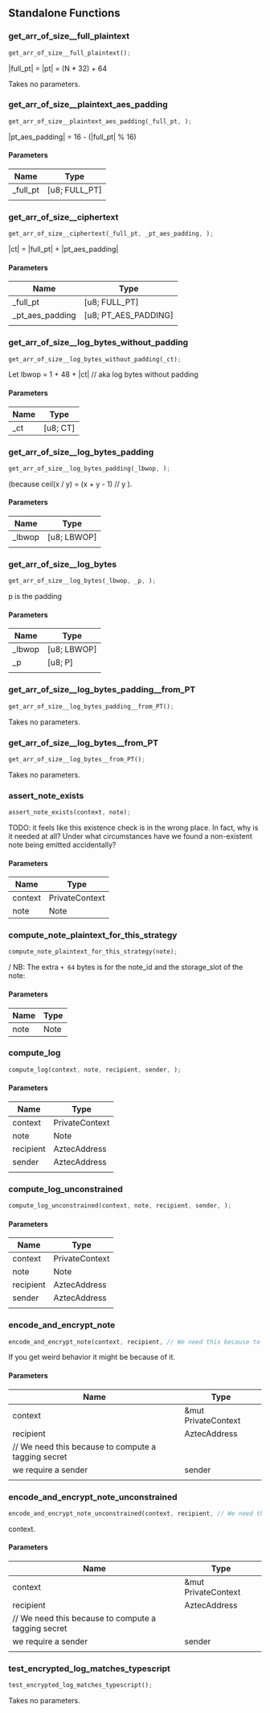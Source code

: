 ## Standalone Functions

### get_arr_of_size__full_plaintext

```rust
get_arr_of_size__full_plaintext();
```

|full_pt| = |pt| = (N * 32) + 64

Takes no parameters.

### get_arr_of_size__plaintext_aes_padding

```rust
get_arr_of_size__plaintext_aes_padding(_full_pt, );
```

|pt_aes_padding| = 16 - (|full_pt| % 16)

#### Parameters
| Name | Type |
| --- | --- |
| _full_pt | [u8; FULL_PT] |
|  |  |

### get_arr_of_size__ciphertext

```rust
get_arr_of_size__ciphertext(_full_pt, _pt_aes_padding, );
```

|ct| = |full_pt| + |pt_aes_padding|

#### Parameters
| Name | Type |
| --- | --- |
| _full_pt | [u8; FULL_PT] |
| _pt_aes_padding | [u8; PT_AES_PADDING] |
|  |  |

### get_arr_of_size__log_bytes_without_padding

```rust
get_arr_of_size__log_bytes_without_padding(_ct);
```

Let lbwop = 1 + 48 + |ct| // aka log bytes without padding

#### Parameters
| Name | Type |
| --- | --- |
| _ct | [u8; CT] |

### get_arr_of_size__log_bytes_padding

```rust
get_arr_of_size__log_bytes_padding(_lbwop, );
```

(because ceil(x / y) = (x + y - 1) // y ).

#### Parameters
| Name | Type |
| --- | --- |
| _lbwop | [u8; LBWOP] |
|  |  |

### get_arr_of_size__log_bytes

```rust
get_arr_of_size__log_bytes(_lbwop, _p, );
```

p is the padding

#### Parameters
| Name | Type |
| --- | --- |
| _lbwop | [u8; LBWOP] |
| _p | [u8; P] |
|  |  |

### get_arr_of_size__log_bytes_padding__from_PT

```rust
get_arr_of_size__log_bytes_padding__from_PT();
```

Takes no parameters.

### get_arr_of_size__log_bytes__from_PT

```rust
get_arr_of_size__log_bytes__from_PT();
```

Takes no parameters.

### assert_note_exists

```rust
assert_note_exists(context, note);
```

TODO: it feels like this existence check is in the wrong place. In fact, why is it needed at all? Under what circumstances have we found a non-existent note being emitted accidentally?

#### Parameters
| Name | Type |
| --- | --- |
| context | PrivateContext |
| note | Note |

### compute_note_plaintext_for_this_strategy

```rust
compute_note_plaintext_for_this_strategy(note);
```

/ NB: The extra `+ 64` bytes is for the note_id and the storage_slot of the note:

#### Parameters
| Name | Type |
| --- | --- |
| note | Note |

### compute_log

```rust
compute_log(context, note, recipient, sender, );
```

#### Parameters
| Name | Type |
| --- | --- |
| context | PrivateContext |
| note | Note |
| recipient | AztecAddress |
| sender | AztecAddress |
|  |  |

### compute_log_unconstrained

```rust
compute_log_unconstrained(context, note, recipient, sender, );
```

#### Parameters
| Name | Type |
| --- | --- |
| context | PrivateContext |
| note | Note |
| recipient | AztecAddress |
| sender | AztecAddress |
|  |  |

### encode_and_encrypt_note

```rust
encode_and_encrypt_note(context, recipient, // We need this because to compute a tagging secret, we require a sender, );
```

If you get weird behavior it might be because of it.

#### Parameters
| Name | Type |
| --- | --- |
| context | &mut PrivateContext |
| recipient | AztecAddress |
| // We need this because to compute a tagging secret |  |
| we require a sender | sender |
|  |  |

### encode_and_encrypt_note_unconstrained

```rust
encode_and_encrypt_note_unconstrained(context, recipient, // We need this because to compute a tagging secret, we require a sender, );
```

context.

#### Parameters
| Name | Type |
| --- | --- |
| context | &mut PrivateContext |
| recipient | AztecAddress |
| // We need this because to compute a tagging secret |  |
| we require a sender | sender |
|  |  |

### test_encrypted_log_matches_typescript

```rust
test_encrypted_log_matches_typescript();
```

Takes no parameters.

